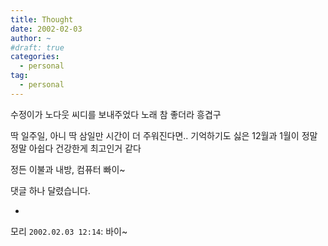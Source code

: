 ```yaml
---
title: Thought
date: 2002-02-03
author: ~
#draft: true
categories:
  - personal
tag:
  - personal
---
```




수정이가 노다웃 씨디를 보내주었다
노래 참 좋더라 흥겹구

딱 일주일, 아니 딱 삼일만 시간이 더 주워진다면..
기억하기도 싫은 12월과 1월이 정말 정말 아쉽다
건강한게 최고인거 같다

정든 이불과 내방, 컴퓨터 빠이~


 댓글 하나 달렸습니다.

- 
 모리 `2002.02.03 12:14`: 
바이~





